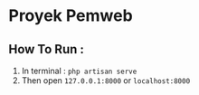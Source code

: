 
# Proyek Pemweb

## How To Run :

1. In terminal : ```php artisan serve```
2. Then open ```127.0.0.1:8000``` or ```localhost:8000```
